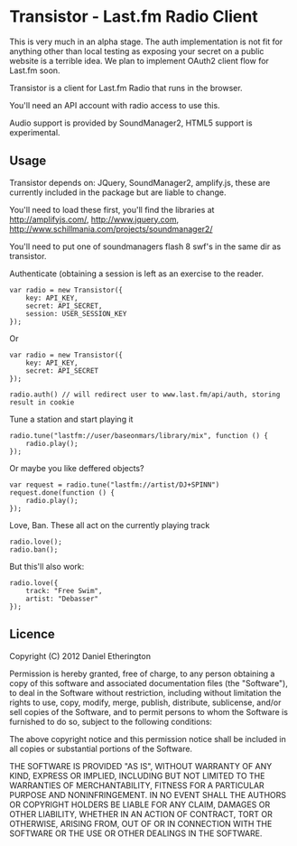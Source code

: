 Transistor - Last.fm Radio Client
=================================

This is very much in an alpha stage. The auth implementation is not fit for anything other than local testing as exposing your secret on a public website is a terrible idea. We plan to implement OAuth2 client flow for Last.fm soon.

Transistor is a client for Last.fm Radio that runs in the browser.

You'll need an API account with radio access to use this. 

Audio support is provided by SoundManager2, HTML5 support is experimental.

## Usage

Transistor depends on: JQuery, SoundManager2, amplify.js, these are currently included in the package but are
liable to change.

You'll need to load these first, you'll find the libraries at 
http://amplifyjs.com/, http://www.jquery.com, http://www.schillmania.com/projects/soundmanager2/

You'll need to put one of soundmanagers flash 8 swf's in the same dir as transistor.

Authenticate (obtaining a session is left as an exercise to the reader. 

    var radio = new Transistor({
        key: API_KEY,
        secret: API_SECRET,
        session: USER_SESSION_KEY
    });

Or 

    var radio = new Transistor({
        key: API_KEY,
        secret: API_SECRET
    });
    
    radio.auth() // will redirect user to www.last.fm/api/auth, storing result in cookie

Tune a station and start playing it

    radio.tune("lastfm://user/baseonmars/library/mix", function () {
        radio.play();
    });

Or maybe you like deffered objects?

    var request = radio.tune("lastfm://artist/DJ+SPINN")
    request.done(function () {
        radio.play();
    });

Love, Ban. These all act on the currently playing track

    radio.love();
    radio.ban();

But this'll also work:

    radio.love({
        track: "Free Swim",
        artist: "Debasser"
    });

## Licence

Copyright (C) 2012 Daniel Etherington

Permission is hereby granted, free of charge, to any person obtaining a copy of this software and associated documentation files (the "Software"), to deal in the Software without restriction, including without limitation the rights to use, copy, modify, merge, publish, distribute, sublicense, and/or sell copies of the Software, and to permit persons to whom the Software is furnished to do so, subject to the following conditions:

The above copyright notice and this permission notice shall be included in all copies or substantial portions of the Software.

THE SOFTWARE IS PROVIDED "AS IS", WITHOUT WARRANTY OF ANY KIND, EXPRESS OR IMPLIED, INCLUDING BUT NOT LIMITED TO THE WARRANTIES OF MERCHANTABILITY, FITNESS FOR A PARTICULAR PURPOSE AND NONINFRINGEMENT. IN NO EVENT SHALL THE AUTHORS OR COPYRIGHT HOLDERS BE LIABLE FOR ANY CLAIM, DAMAGES OR OTHER LIABILITY, WHETHER IN AN ACTION OF CONTRACT, TORT OR OTHERWISE, ARISING FROM, OUT OF OR IN CONNECTION WITH THE SOFTWARE OR THE USE OR OTHER DEALINGS IN THE SOFTWARE.
